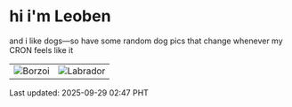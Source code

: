 # hi i'm Leoben

and i like dogs—so have some random dog pics that change whenever my CRON feels like it

|  |  |
|--------|----------|
| ![Borzoi](https://random-dog-vercel.vercel.app/api/random-borzoi?v=1759085232) | ![Labrador](https://random-dog-vercel.vercel.app/api/random-labrador?v=1759085232) |

Last updated: 2025-09-29 02:47 PHT
